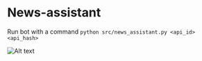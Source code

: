 # News-assistant

Run bot with a command `python src/news_assistant.py <api_id> <api_hash>`

![Alt text](record.gif)